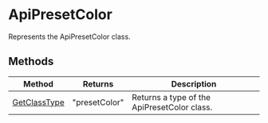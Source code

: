 # ApiPresetColor

Represents the ApiPresetColor class.


## Methods

| Method | Returns | Description |
| ------ | ------- | ----------- |
| [GetClassType](./Methods/GetClassType.md) | "presetColor" | Returns a type of the ApiPresetColor class. |
